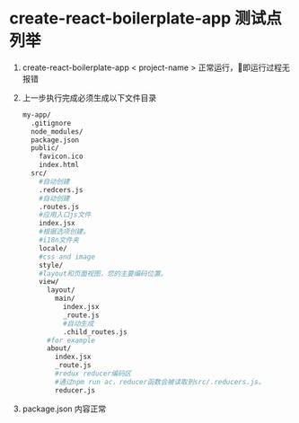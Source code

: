 # create-react-boilerplate-app 测试点列举 #

1. create-react-boilerplate-app  &lt; project-name &gt; 正常运行，即运行过程无报错

2. 上一步执行完成必须生成以下文件目录

    ```sh
    my-app/
      .gitignore
      node_modules/
      package.json
      public/
        favicon.ico
        index.html
      src/
        #自动创建
        .redcers.js
        #自动创建
        .routes.js
        #应用入口js文件
        index.jsx 
        #根据选项创建。
        #i18n文件夹
        locale/
        #css and image
        style/ 
        #layout和页面视图，您的主要编码位置。
        view/
          layout/
            main/
              index.jsx
              _route.js
              #自动生成
              .child_routes.js
          #for example
          about/
            index.jsx
            _route.js
            #redux reducer编码区
            #通过npm run ac，reducer函数会被读取到src/.reducers.js。
            reducer.js
    ```
  3. package.json 内容正常
